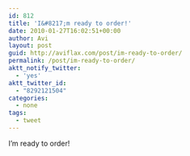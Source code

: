 ```yaml
---
id: 812
title: 'I&#8217;m ready to order!'
date: 2010-01-27T16:02:51+00:00
author: Avi
layout: post
guid: http://aviflax.com/post/im-ready-to-order/
permalink: /post/im-ready-to-order/
aktt_notify_twitter:
  - 'yes'
aktt_twitter_id:
  - "8292121504"
categories:
  - none
tags:
  - tweet
---
```

I&#8217;m ready to order!